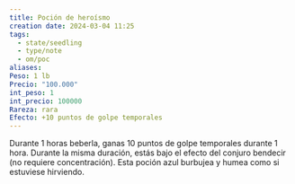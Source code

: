 ```yaml
---
title: Poción de heroísmo
creation date: 2024-03-04 11:25
tags:
  - state/seedling
  - type/note
  - om/poc
aliases: 
Peso: 1 lb
Precio: "100.000"
int_peso: 1
int_precio: 100000
Rareza: rara
Efecto: +10 puntos de golpe temporales
---
```

Durante 1 horas beberla, ganas 10 puntos de golpe temporales durante 1 hora. Durante la misma duración, estás bajo el efecto del conjuro bendecir (no requiere concentración). Esta poción azul burbujea y humea como si estuviese hirviendo.